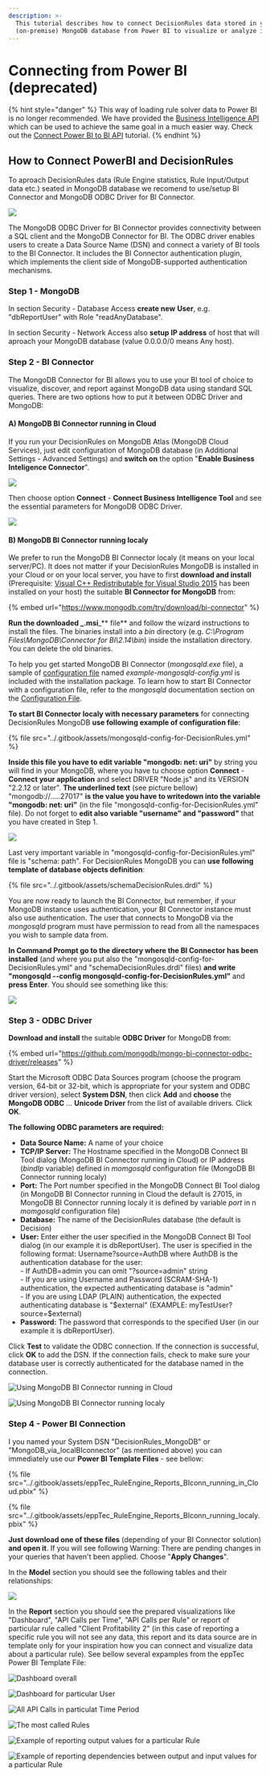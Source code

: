 ```yaml
---
description: >-
  This tutorial describes how to connect DecisionRules data stored in your own
  (on-premise) MongoDB database from Power BI to visualize or analyze it.
---
```


# Connecting from Power BI (deprecated)

{% hint style="danger" %}
This way of loading rule solver data to Power BI is no longer recommended. We have provided the [Business Intelligence API](../api/bi-api.md) which can be used to achieve the same goal in a much easier way. Check out the [Connect Power BI to BI API](connect-power-bi-to-business-intelligence-api.md) tutorial.
{% endhint %}

## How to Connect PowerBI and DecisionRules

To aproach DecisionRules data (Rule Engine statistics, Rule Input/Output data etc.) seated in MongoDB database we recomend to use/setup BI Connector and MongoDB ODBC Driver for BI Connector.

![](<../.gitbook/assets/image (188) (1) (1).png>)

The MongoDB ODBC Driver for BI Connector provides connectivity between a SQL client and the MongoDB Connector for BI. The ODBC driver enables users to create a Data Source Name (DSN) and connect a variety of BI tools to the BI Connector. It includes the BI Connector authentication plugin, which implements the client side of MongoDB-supported authentication mechanisms.

### **Step 1 - MongoDB**

In section Security - Database Access **create new** **User**, e.g. "dbReportUser" with Role "readAnyDatabase".

In section Security - Network Access also **setup IP address** of host that will aproach your MongoDB database (value 0.0.0.0/0 means Any host).



### **Step 2 - BI Connector**

The MongoDB Connector for BI allows you to use your BI tool of choice to visualize, discover, and report against MongoDB data using standard SQL queries. There are two options how to put it between ODBC Driver and MongoDB:

#### A) MongoDB BI Connector running in Cloud

If you run your DecisionRules on MongoDB Atlas (MongoDB Cloud Services), just edit configuration of MongoDB database (in Additional Settings - Advanced Settings) and **switch on** the option "**Enable Business Inteligence Connector**".

![](<../.gitbook/assets/image (186) (1).png>)

Then choose option **Connect** - **Connect Business Intelligence Tool** and see the essential parameters for MongoDB ODBC Driver.

![](<../.gitbook/assets/image (182) (1).png>)

#### **B)** MongoDB BI Connector running localy

We prefer to run the MongoDB BI Connector localy (it means on your local server/PC). It does not matter if your DecisionRules MongoDB is installed in your Cloud or on your local server, you have to first **download and install** (Prerequisite: [Visual C++ Redistributable for Visual Studio 2015](https://www.microsoft.com/en-us/download/details.aspx?id=48145) has been installed on your host) the suitable **BI Connector for MongoDB** from:

{% embed url="https://www.mongodb.com/try/download/bi-connector" %}

**Run the downloaded **_**.msi**_** file** and follow the wizard instructions to install the files. The binaries install into a _bin_ directory (e.g. _C:\Program Files\MongoDB\Connector for BI\2.14\bin_) inside the installation directory. You can delete the old binaries.

To help you get started MongoDB BI Connector (_mongosqld.exe_ file), a sample of [configuration file](https://docs.mongodb.com/bi-connector/master/reference/mongosqld/#std-label-config-format) named _example-mongosqld-config.yml_ is included with the installation package. To learn how to start BI Connector with a configuration file, refer to the _mongosqld_ documentation section on the [Configuration File](https://docs.mongodb.com/bi-connector/master/reference/mongosqld/#std-label-config-format).

**To start BI Connector localy with necessary parameters** for connecting DecisionRules MongoDB **use following example of configuration file**:

{% file src="../.gitbook/assets/mongosqld-config-for-DecisionRules.yml" %}

**Inside this file you have to edit variable "mongodb: net: uri"** by string you will find in your MongoDB, where you have tu choose option **Connect** - **Connect your application** and select DRIVER "Node.js" and its VERSION "2.2.12 or later". **The underlined text** (see picture bellow) "mongodb://.....27017" **is the value you have to writedown into the variable "mongodb: net: uri"** (in the file "mongosqld-config-for-DecisionRules.yml" file). Do not forget to **edit also variable "username" and "password"** that you have created in Step 1. &#x20;

![](<../.gitbook/assets/image (165) (1).png>)

Last very important variable in "mongosqld-config-for-DecisionRules.yml" file is "schema: path". For DecisionRules MongoDB you can **use following template of database objects definition**:

{% file src="../.gitbook/assets/schemaDecisionRules.drdl" %}

You are now ready to launch the BI Connector, but remember, if your MongoDB instance uses authentication, your BI Connector instance must also use authentication. The user that connects to MongoDB via the _mongosqld_ program must have permission to read from all the namespaces you wish to sample data from.

**In Command Prompt go to the directory where the BI Connector has been installed** (and where you put also the "mongosqld-config-for-DecisionRules.yml" and "schemaDecisionRules.drdl" files) **and write "mongosqld --config mongosqld-config-for-DecisionRules.yml"** and **press Enter**. You should see something like this:

![](<../.gitbook/assets/image (184) (1) (1).png>)

### **Step 3 - ODBC Driver**

**Download and install** the suitable **ODBC Driver** for MongoDB from:

{% embed url="https://github.com/mongodb/mongo-bi-connector-odbc-driver/releases" %}

Start the Microsoft ODBC Data Sources program (choose the program version, 64-bit or 32-bit,  which is appropriate for your system and ODBC driver version), select **System DSN**, then click **Add** and **choose** the **MongoDB ODBC** ... **Unicode Driver** from the list of available drivers. Click **OK**.

**The following ODBC parameters are required:**

* **Data Source Name:** A name of your choice
* **TCP/IP Server:** The Hostname specified in the MongoDB Connect BI Tool dialog (MongoDB BI Connector running in Cloud) or IP address (_bindIp_ variable) defined in _momgosqld_ configuration file (MongoDB BI Connector running localy)
* **Port:** The Port number specified in the MongoDB Connect BI Tool dialog (in MongoDB BI Connector running in Cloud the default is 27015, in MongoDB BI Connector running localy it is defined by variable _port_ in n _momgosqld_ configuration file)
* **Database:** The name of the DecisionRules database (the default is Decision)
* **User:** Enter either the user specified in the MongoDB Connect BI Tool dialog (in our example it is dbReportUser). The user is specified in the following format: Username?source=AuthDB where AuthDB is the authentication database for the user:\
  \- If AuthDB=admin you can omit "?source=admin" string\
  \- If you are using Username and Password (SCRAM-SHA-1) authentication, the expected authenticating database is "admin"\
  \- If you are using LDAP (PLAIN) authentication, the expected authenticating database is "$external" (EXAMPLE: myTestUser?source=$external)
* **Password:** The password that corresponds to the specified User (in our example it is dbReportUser).

Click **Test** to validate the ODBC connection. If the connection is successful, click **OK** to add the DSN. If the connection fails, check to make sure your database user is correctly authenticated for the database named in the connection.

&#x20;

![Using MongoDB BI Connector running in Cloud](../.gitbook/assets/Connect\_to\_MongoDB\_from\_PowerBI\_step10\_inCloud.png)

![Using MongoDB BI Connector running localy](../.gitbook/assets/Connect\_to\_MongoDB\_from\_PowerBI\_step10\_onPremise.png)

### Step 4 - Power BI Connection

I you named your System DSN "DecisionRules\_MongoDB" or  "MongoDB\_via\_localBIconnector" (as mentioned above) you can immediately use our **Power BI Template Files** - see bellow:

{% file src="../.gitbook/assets/eppTec_RuleEngine_Reports_BIconn_running_in_Cloud.pbix" %}

{% file src="../.gitbook/assets/eppTec_RuleEngine_Reports_BIconn_running_localy.pbix" %}

**Just download one of these files** (depending of your BI Connector solution) **and open it**. If you will see following Warning: There are pending changes in your queries that haven't been applied. Choose "**Apply Changes**".

In the **Model** section you should see the following tables and their relationships:

![](<../.gitbook/assets/image (161) (1) (1).png>)

In the **Report** section you should see the prepared visualizations like "Dashboard", "API Calls per Time", "API Calls per Rule" or report of particular rule called "Client Profitability 2" (in this case of reporting a specific rule you will not see any data, this report and its data source are in template only for your inspiration how you can connect and visualize data about a particular rule). See bellow several expamples from the eppTec Power BI Template File:

![Dashboard overall](<../.gitbook/assets/image (183) (1).png>)

![Dashboard for particular User](<../.gitbook/assets/image (151).png>)

![All API Calls in particulat Time Period](<../.gitbook/assets/image (170) (1) (1).png>)

![The most called Rules](<../.gitbook/assets/image (165) (1) (1).png>)

![Example of reporting output values for a particular Rule](<../.gitbook/assets/image (180) (1) (1) (1).png>)

![Example of reporting dependencies between output and input values for a particular Rule](<../.gitbook/assets/image (160) (1) (1).png>)
